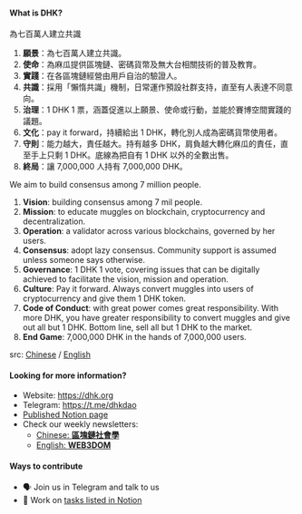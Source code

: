 #### What is DHK?

為七百萬人建立共識

1. **願景**：為七百萬人建立共識。
2. **使命**：為麻瓜提供區塊鏈、密碼貨幣及無大台相關技術的普及教育。
3. **實踐**：在各區塊鏈經營由用戶自治的驗證人。
4. **共識**：採用「懶惰共識」機制，日常運作預設社群支持，直至有人表達不同意向。
5. **治理**：1 DHK 1 票，涵蓋促進以上願景、使命或行動，並能於賽博空間實踐的議題。
6. **文化**：pay it forward，持續給出 1 DHK，轉化別人成為密碼貨幣使用者。
7. **守則**：能力越大，責任越大。持有越多 DHK，肩負越大轉化麻瓜的責任，直至手上只剩 1 DHK。底線為把自有 1 DHK 以外的全數出售。
8. **終局**：讓 7,000,000 人持有 7,000,000 DHK。

We aim to build consensus among 7 million people.

1. **Vision**: building consensus among 7 mil people.
2. **Mission**: to educate muggles on blockchain, cryptocurrency and decentralization.
3. **Operation**: a validator across various blockchains, governed by her users.
4. **Consensus**: adopt lazy consensus. Community support is assumed unless someone says otherwise.
5. **Governance**: 1 DHK 1 vote, covering issues that can be digitally achieved to facilitate the vision, mission and operation.
6. **Culture**: Pay it forward. Always convert muggles into users of cryptocurrency and give them 1 DHK token.
7. **Code of Conduct**: with great power comes great responsibility. With more DHK, you have greater responsibility to convert muggles and give out all but 1 DHK. Bottom line, sell all but 1 DHK to the market.
8. **End Game**: 7,000,000 DHK in the hands of 7,000,000 users.

src: [Chinese](https://dhk.org/declaration/) / [English](https://dhk.org/en/declaration/)

#### Looking for more information?

- Website: <https://dhk.org>
- Telegram: <https://t.me/dhkdao>
- [Published Notion page](https://dhkdao.notion.site/DHK-dao-Notion-0f071253fd9f48dd8dd31fd713644c10)
- Check our weekly newsletters:
  - [Chinese: **區塊鏈社會學**](https://paragraph.xyz/@dhk/community/%E5%8D%80%E5%A1%8A%E9%8F%88%E7%A4%BE%E6%9C%83%E5%AD%B8)
  - [English: **WEB3DOM**](https://paragraph.xyz/@dhk/community/web3dom)

#### Ways to contribute

- 🗣️ Join us in Telegram and talk to us
- 🔧 Work on [tasks listed in Notion](https://www.notion.so/dhkdao/DHK-dao-Notion-0f071253fd9f48dd8dd31fd713644c10?pvs=4#f3680bb7af2b436d9357f51ad6610e5c)
